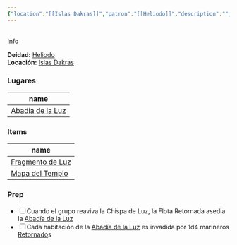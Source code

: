 ```yaml
---
{"location":"[[Islas Dakras]]","patron":"[[Heliodo]]","description":"","dg-publish-dm":true,"dg-publish":false,"type":"Lugares","permalink":"/lugares/arinos/","dgPassFrontmatter":true}
---
```


<p><span><div data-callout-metadata="" data-callout-fold="" data-callout="info" class="callout node-insert-event"><div class="callout-title" dir="auto"><div class="callout-icon"><svg width="16" height="16"></svg></div><div class="callout-title-inner">Info</div></div><div class="callout-content">
<p dir="auto"><strong>Deidad:</strong> <a data-tooltip-position="top" aria-label="Personas/Heliodo.md" data-href="Personas/Heliodo.md" href="Personas/Heliodo.md" class="internal-link" target="_blank" rel="noopener nofollow">Heliodo</a><br>
<strong>Locación:</strong> <a data-tooltip-position="top" aria-label="Lugares/Islas Dakras.md" data-href="Lugares/Islas Dakras.md" href="Lugares/Islas Dakras.md" class="internal-link" target="_blank" rel="noopener nofollow">Islas Dakras</a></p>
</div></div></span></p><h3><span>Lugares</span></h3><div><table class="dataview table-view-table"><thead class="table-view-thead"><tr class="table-view-tr-header"><th class="table-view-th"><span>name</span></th></tr></thead><tbody class="table-view-tbody"><tr><td><span><a data-tooltip-position="top" aria-label="Lugares/Abadía de la Luz.md" data-href="Lugares/Abadía de la Luz.md" href="Lugares/Abadía de la Luz.md" class="internal-link" target="_blank" rel="noopener nofollow">Abadía de la Luz</a></span></td></tr></tbody></table></div><h3><span>Items</span></h3><div><table class="dataview table-view-table"><thead class="table-view-thead"><tr class="table-view-tr-header"><th class="table-view-th"><span>name</span></th></tr></thead><tbody class="table-view-tbody"><tr><td><span><a data-tooltip-position="top" aria-label="Items/Fragmento de Luz.md" data-href="Items/Fragmento de Luz.md" href="Items/Fragmento de Luz.md" class="internal-link" target="_blank" rel="noopener nofollow">Fragmento de Luz</a></span></td></tr><tr><td><span><a data-tooltip-position="top" aria-label="Items/Mapa del Templo.md" data-href="Items/Mapa del Templo.md" href="Items/Mapa del Templo.md" class="internal-link" target="_blank" rel="noopener nofollow">Mapa del Templo</a></span></td></tr></tbody></table></div><h3><span>Prep</span></h3><div><ul class="contains-task-list"><li data-task=" " class="dataview task-list-item"><input type="checkbox" class="dataview task-list-item-checkbox"><span>Cuando el grupo reaviva la Chispa de Luz, la Flota Retornada asedia la <a data-tooltip-position="top" aria-label="Lugares/Abadía de la Luz" data-href="Lugares/Abadía de la Luz" href="Lugares/Abadía de la Luz" class="internal-link" target="_blank" rel="noopener nofollow">Abadía de la Luz</a></span></li><li data-task=" " class="dataview task-list-item"><input type="checkbox" class="dataview task-list-item-checkbox"><span>Cada habitación de la <a data-tooltip-position="top" aria-label="Lugares/Abadía de la Luz" data-href="Lugares/Abadía de la Luz" href="Lugares/Abadía de la Luz" class="internal-link" target="_blank" rel="noopener nofollow">Abadía de la Luz</a> es invadida por 1d4 marineros <a data-tooltip-position="top" aria-label="Statblocks/Retornado" data-href="Statblocks/Retornado" href="Statblocks/Retornado" class="internal-link" target="_blank" rel="noopener nofollow">Retornado</a>s</span></li></ul></div>
